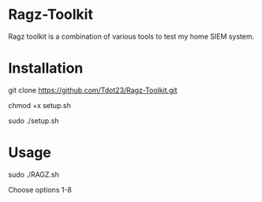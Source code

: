# Ragz-Toolkit
Ragz toolkit is a combination of various tools to test my home SIEM system.
# Installation
git clone https://github.com/Tdot23/Ragz-Toolkit.git

chmod +x setup.sh

sudo ./setup.sh
# Usage
sudo ./RAGZ.sh


Choose options 1-8
